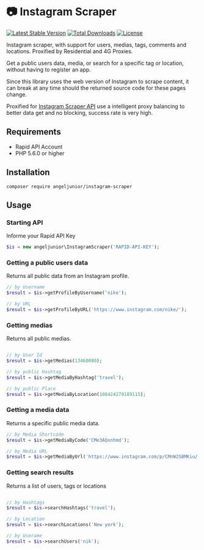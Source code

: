 # 📷 Instagram Scraper

[![Latest Stable Version](https://poser.pugx.org/angeljunior/instagram-scraper/v)](https://packagist.org/packages/angeljunior/instagram-scraper) [![Total Downloads](https://poser.pugx.org/angeljunior/instagram-scraper/downloads)](https://packagist.org/packages/angeljunior/instagram-scraper) [![License](https://poser.pugx.org/angeljunior/instagram-scraper/license)](https://packagist.org/packages/angeljunior/instagram-scraper)

Instagram scraper, with support for users, medias, tags, comments and locations. Proxified by Residential and 4G Proxies.

Get a public users data, media, or search for a specific tag or location, without having to register an app.

Since this library uses the web version of Instagram to scrape content, it can break at any time should the returned source code for these pages change.

Proxified for [Instagram Scraper API](https://rapidapi.com/junioroangel/api/instagram-scraper) use a intelligent proxy balancing to better data get and no blocking, success rate is very high.

## Requirements

- Rapid API Account
- PHP 5.6.0 or higher


## Installation

```
composer require angeljunior/instagram-scraper
```


## Usage

### Starting API

Informe your Rapid API Key

```php
$is = new angeljunior\InstagramScraper('RAPID-API-KEY');
```

### Getting a public users data

Returns all public data from an Instagram profile.

```php
// by Username
$result = $is->getProfileByUsername('nike');

// by URL
$result = $is->getProfileByURL('https://www.instagram.com/nike/');
```

### Getting medias

Returns all public medias.

```php

// by User Id
$result = $is->getMedias(13460080);

// by public Hashtag
$result = $is->getMediaByHashtag('travel');

// by public Place
$result = $is->getMediaByLocation(108424279189115);

```

### Getting a media data

Returns a specific public media data.

```php
// by Media Shortcode
$result = $is->getMediaByCode('CMe3AQxnhmd');

// by Media URL
$result = $is->getMediaByUrl('https://www.instagram.com/p/CMnW2SBMKiu/');

```

### Getting search results

Returns a list of users, tags or locations

```php

// by Hashtags
$result = $is->searchHashtags('travel');

// by Location
$result = $is->searchLocations('New york');

// by Userame
$result = $is->searchUsers('nik');

```








